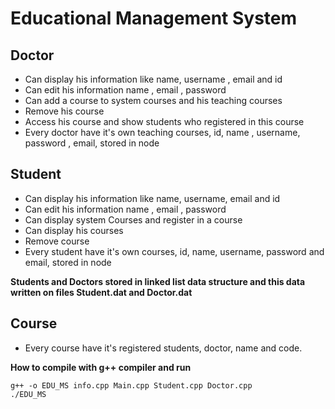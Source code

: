 # Educational Management System


## Doctor
  * Can display his information like name, username , email and id
  * Can edit his information name , email , password
  * Can add a course to system courses and his teaching courses
  * Remove his course
  * Access his course and show students who registered in this course
  * Every doctor have it's own teaching courses, id, name , username, password , email, stored in node

## Student
 * Can display his information like name, username, email and id
 * Can edit his information name , email , password
 * Can display system Courses and register in a course
 * Can display his courses
 * Remove course
 * Every student have it's own courses, id, name, username, password and email, stored in node

**Students and Doctors stored in linked list data structure and this data written on files Student.dat and Doctor.dat**


## Course
* Every course have it's registered students, doctor, name and code.


**How to compile with g++ compiler and run**
```
g++ -o EDU_MS info.cpp Main.cpp Student.cpp Doctor.cpp
./EDU_MS

```
